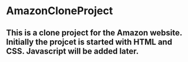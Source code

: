 # AmazonCloneProject
## This is a clone project for the Amazon website. Initially the projcet is started with HTML and CSS. Javascript will be added later.
